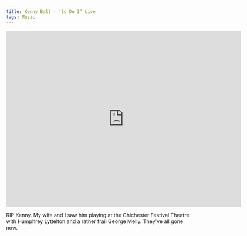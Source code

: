 ```yaml
---
title: Kenny Ball - ‘So Do I’ Live
tags: Music
---
```


<iframe width="640" height="480" src="http://www.youtube.com/embed/1Penj1ZgyPg?rel=0" frameborder="0" allowfullscreen></iframe>

RIP Kenny. My wife and I saw him playing at the Chichester Festival Theatre with Humphrey Lyttelton and a rather frail George Melly. They've all gone now.


